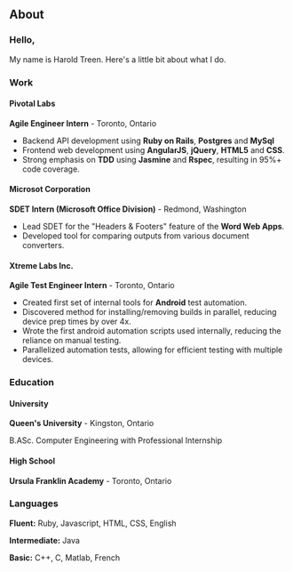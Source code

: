 <h2 class='cntr'>About</h2>

### Hello,

My name is Harold Treen. Here's a little bit about what I do.


### Work


#### Pivotal Labs

**Agile Engineer Intern** - Toronto, Ontario

- Backend API development using **Ruby on Rails**, **Postgres** and **MySql**
- Frontend web development using **AngularJS**, **jQuery**, **HTML5** and **CSS**.
- Strong emphasis on **TDD** using **Jasmine** and **Rspec**, resulting in 95%+ code coverage.


#### Microsot Corporation

**SDET Intern (Microsoft Office Division)** - Redmond, Washington

- Lead SDET for the "Headers & Footers" feature of the **Word Web Apps**.
- Developed tool for comparing outputs from various document converters.


#### Xtreme Labs Inc.
**Agile Test Engineer Intern** - Toronto, Ontario

- Created first set of internal tools for **Android** test automation.
- Discovered method for installing/removing builds in parallel, reducing device prep times by over 4x.
- Wrote the first android automation scripts used internally, reducing the reliance on manual testing.
- Parallelized automation tests, allowing for efficient testing with multiple devices.


### Education


#### University

**Queen's University** - Kingston, Ontario

B.ASc. Computer Engineering with Professional Internship

#### High School
**Ursula Franklin Academy** - Toronto, Ontario

### Languages
**Fluent:** Ruby, Javascript, HTML, CSS, English

**Intermediate:** Java

**Basic:** C++, C, Matlab, French


